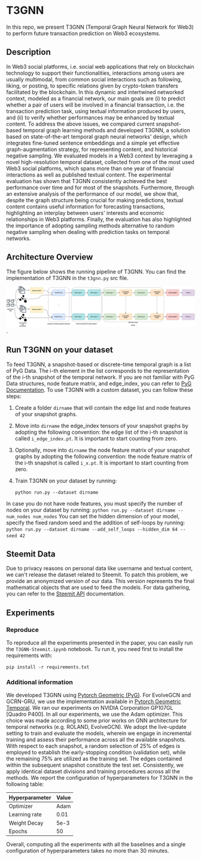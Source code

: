 # T3GNN
In this repo, we present T3GNN (Temporal Graph Neural Network for Web3) to perform future transaction prediction on Web3 ecosystems.

## Description
In Web3 social platforms, i.e. social web applications that rely on blockchain technology to support their functionalities, interactions among users are usually multimodal, from common social interactions such as following, liking, or posting, to specific relations given by crypto-token transfers facilitated by the blockchain. In this dynamic and intertwined networked context, modeled as a financial network, our main goals are (i) to predict whether a pair of users will be involved in a financial transaction, i.e. the transaction prediction task, using textual information produced by users, and (ii) to verify whether performances may be enhanced by textual content. To address the above issues, we compared current snapshot-based temporal graph learning methods and developed T3GNN, a solution based on state-of-the-art temporal graph neural networks' design, which integrates fine-tuned sentence embeddings and a simple yet effective graph-augmentation strategy, for representing content, and historical negative sampling. We evaluated models in a Web3 context by leveraging a novel high-resolution temporal dataset, collected from one of the most used Web3 social platforms, which spans more than one year of financial interactions as well as published textual content. The experimental evaluation has shown that T3GNN consistently achieved the best performance over time and for most of the snapshots. Furthermore, through an extensive analysis of the performance of our model, we show that, despite the graph structure being crucial for making predictions, textual content contains useful information for forecasting transactions, highlighting an interplay between users' interests and economic relationships in Web3 platforms. Finally, the evaluation has also highlighted the importance of adopting sampling methods alternative to random negative sampling when dealing with prediction tasks on temporal networks.

## Architecture Overview

The figure below shows the running pipeline of T3GNN. You can find the implementation of T3GNN in the `t3gnn.py` src file.  

![T3GNN pipeline](t3gnn-pipeline.png "T3GNN pipeline").

## Run T3GNN on your dataset

To feed T3GNN, a snapshot-based or discrete-time temporal graph is a list of PyG Data. The i-th element in the list corresponds to the representation of the i-th snapshot of the temporal network. If you are not familiar with PyG Data structures, node feature matrix, and edge_index, you can refer to [PyG Documentation](https://pytorch-geometric.readthedocs.io/en/latest/modules/data.html). To use T3GNN with a custom dataset, you can follow these steps:
1. Create a folder `dirname` that will contain the edge list and node features of your snapshot graphs.
2. Move into `dirname` the edge_index tensors of your snapshot graphs by adopting the following convention: the edge list of the i-th snapshot is called `i_edge_index.pt`. It is important to start counting from zero. 
3. Optionally, move into `dirname` the node feature matrix of your snapshot graphs by adopting the following convention: the node feature matrix of the i-th snapshot is called `i_x.pt`. It is important to start counting from zero.
4. Train T3GNN on your dataset by running:

    ```
    python run.py --dataset dirname
    ```
In case you do not have node features, you must specify the number of nodes on your dataset by running:
    ```
    python run.py --dataset dirname --num_nodes num_nodes
    ```
You can set the hidden dimension of your model, specify the fixed random seed and the addition of self-loops by running:
    ```
    python run.py --dataset dirname --add_self_loops --hidden_dim 64 --seed 42
    ```
    
## Steemit Data
Due to privacy reasons on personal data like username and textual content, we can't release the dataset related to Steemit. To patch this problem, we provide an anonymized version of our data. This version represents the final mathematical objects that are used to feed the models. For data gathering, you can refer to the [Steemit API](https://developers.steem.io/) documentation.

## Experiments
### Reproduce
To reproduce all the experiments presented in the paper, you can easily run the `T3GNN-Steemit.ipynb` notebook. Tu run it, you need first to install the requirements with:
```
pip install -r requirements.txt
```
### Additional information
We developed T3GNN using [Pytorch Geometric (PyG)](https://pyg.org/). For EvolveGCN and GCRN-GRU, we use the implementation available in [Pytorch Geometric Temporal](https://pytorch-geometric-temporal.readthedocs.io/en/latest/). We ran our experiments on NVIDIA Corporation GP107GL [Quadro P400]. In all our experiments, we use the Adam optimizer. This choice was made according to some prior works on GNN architecture for temporal networks (e.g. ROLAND, EvolveGCN). We adopt the live-update setting to train and evaluate the models, wherein we engage in incremental training and assess their performance across all the available snapshots. With respect to each snapshot, a random selection of 25\% of edges is employed to establish the early-stopping condition (validation set), while the remaining 75\% are utilized as the training set. The edges contained within the subsequent snapshot constitute the test set. Consistently, we apply identical dataset divisions and training procedures across all the methods. We report the configuration of hyperparameters for T3GNN in the following table: 

| Hyperparameter | Value |
|----------------|-------|
| Optimizer      | Adam  |
| Learning rate  | 0.01  |
| Weight Decay   | 5e-3  |
| Epochs         | 50    | 

Overall, computing all the experiments with all the baselines and a single configuration of hyperparameters takes no more than 30 minutes.
